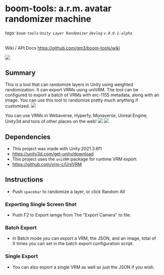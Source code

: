 # boom-tools: a.r.m. avatar randomizer machine
###### tags: `boom-tools` `Unity Layer Randomizer` `devlog` ```v.0.0.1-alpha```

Wiki / API Docs https://github.com/gm3/boom-tools/wiki

![](https://hackmd.io/_uploads/r1tnnr45i.png)

## Summary
This is a tool that can randomize layers in Unity using weighted randomization. It can export VRMs using uniVRM. The tool can be configured to export a batch of VRMs with erc-1155 metadata, along with an image. You can use this tool to randomize pretty much anything if customized. 
![](https://hackmd.io/_uploads/rknRhrEqo.gif)

You can use VRMs in Webaverse, Hyperfy, Monaverse, Unreal Engine, Unity3d and tons of other places on the web!
![](https://hackmd.io/_uploads/SktZarEqo.gif)
![](https://hackmd.io/_uploads/SyYt6rN9j.gif)

## Dependencies

- This project was made with Unity 2021.3.6f1 
- https://unity3d.com/get-unity/download
- This project uses the `uniVRM` package for runtime VRM export
- https://github.com/vrm-c/UniVRM

## Instructions
- Push ```spacebar``` to randomize a layer, or click Random All
### Exporting Single Screen Shot
- Push F2 to Export iamge from The "Export Camera" to file.
### Batch Export
- In Batch mode you can export a VRM, the JSON, and an image, total of X times you can set in the batch export configuration script.
### Single Export
- You can also export a single VRM as well as just the JSON if you wish.



